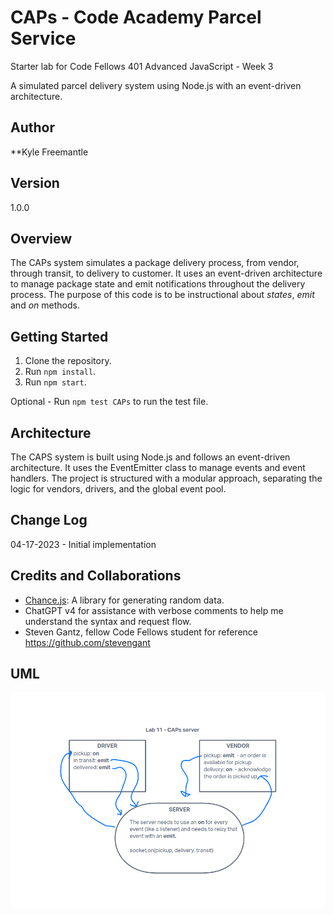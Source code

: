 # CAPs - Code Academy Parcel Service

Starter lab for Code Fellows 401 Advanced JavaScript - Week 3

A simulated parcel delivery system using Node.js with an event-driven architecture.

## Author

**Kyle Freemantle

## Version

1.0.0

## Overview

The CAPs system simulates a package delivery process, from vendor, through transit, to delivery to customer. It uses an event-driven architecture to manage package state and emit notifications throughout the delivery process.  The purpose of this code is to be instructional about *states*, *emit* and *on* methods.

## Getting Started

1. Clone the repository.
2. Run `npm install`.
3. Run `npm start`.

Optional - Run `npm test CAPs` to run the test file.

## Architecture

The CAPS system is built using Node.js and follows an event-driven architecture. It uses the EventEmitter class to manage events and event handlers. The project is structured with a modular approach, separating the logic for vendors, drivers, and the global event pool.

## Change Log

04-17-2023 - Initial implementation

## Credits and Collaborations

- [Chance.js](https://chancejs.com/): A library for generating random data.
- ChatGPT v4 for assistance with verbose comments to help me understand the syntax and request flow.
- Steven Gantz, fellow Code Fellows student for reference https://github.com/stevengant

## UML

![UML Diagram](./img/lab11uml.png)

